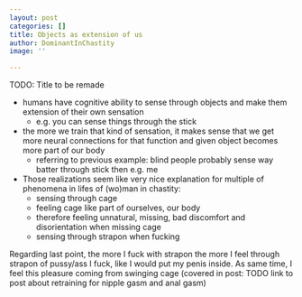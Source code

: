```yaml
---
layout: post
categories: []
title: Objects as extension of us
author: DominantInChastity
image: ''

---
```

TODO: Title to be remade

* humans have cognitive ability to sense through objects and make them extension of their own sensation
  * e.g. you can sense things through the stick
* the more we train that kind of sensation, it makes sense that we get more neural connections for that function and given object becomes more part of our body
  * referring to previous example: blind people probably sense way batter through stick then e.g. me
* Those realizations seem like very nice explanation for multiple of phenomena in lifes of (wo)man in chastity:
  * sensing through cage
  * feeling cage like part of ourselves, our body
  * therefore feeling unnatural, missing, bad discomfort and disorientation when missing cage
  * sensing through strapon when fucking

Regarding last point, the more I fuck with strapon the more I feel through strapon of pussy/ass I fuck, like I would put my penis inside. As same time, I feel this pleasure coming from swinging cage (covered in post: TODO link to post about retraining for nipple gasm and anal gasm)